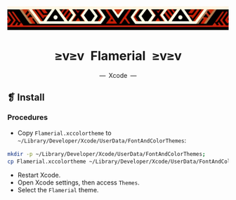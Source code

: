 <p align="center">
    <img alt="" src="../../assets/images/ornament.png" width=1020 />
</p>
<h1 align="center">≥v≥v&ensp;Flamerial&ensp;≥v≥v</h1>
<p align="center">—&ensp;Xcode&ensp;—</p>

## ❡ Install
### Procedures
- Copy `Flamerial.xccolortheme` to `~/Library/Developer/Xcode/UserData/FontAndColorThemes`:

```zsh
mkdir -p ~/Library/Developer/Xcode/UserData/FontAndColorThemes;
cp Flamerial.xccolortheme ~/Library/Developer/Xcode/UserData/FontAndColorThemes;
```

- Restart Xcode.
- Open Xcode settings, then access `Themes`.
- Select the `Flamerial` theme.
